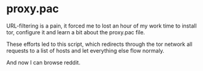 proxy.pac
=========

URL-filtering is a pain, it forced me to lost an hour of my work time to
install tor, configure it and learn a bit about the proxy.pac file.

These efforts led to this script, which redirects through the tor
network all requests to a list of hosts and let everything else flow
normaly.

And now I can browse reddit.
